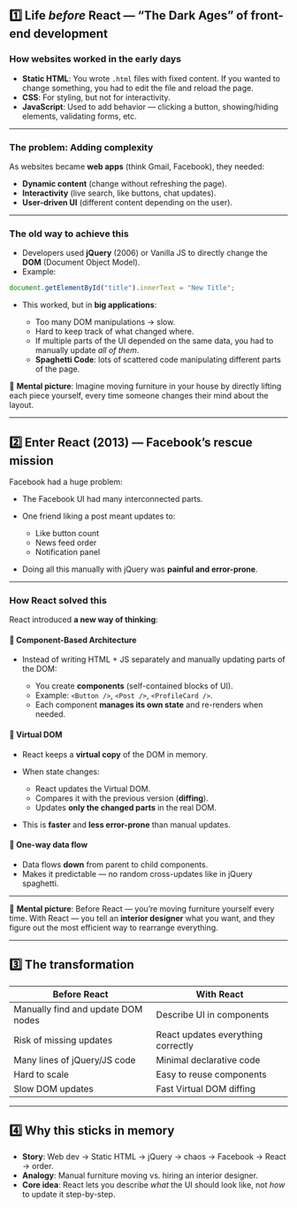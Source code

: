 ## 1️⃣ Life *before* React — “The Dark Ages” of front-end development

### How websites worked in the early days

* **Static HTML**: You wrote `.html` files with fixed content. If you wanted to change something, you had to edit the file and reload the page.
* **CSS**: For styling, but not for interactivity.
* **JavaScript**: Used to add behavior — clicking a button, showing/hiding elements, validating forms, etc.

---

### The problem: Adding complexity

As websites became **web apps** (think Gmail, Facebook), they needed:

* **Dynamic content** (change without refreshing the page).
* **Interactivity** (live search, like buttons, chat updates).
* **User-driven UI** (different content depending on the user).

---

### The old way to achieve this

* Developers used **jQuery** (2006) or Vanilla JS to directly change the **DOM** (Document Object Model).
* Example:

```js
document.getElementById("title").innerText = "New Title";
```

* This worked, but in **big applications**:

  * Too many DOM manipulations → slow.
  * Hard to keep track of what changed where.
  * If multiple parts of the UI depended on the same data, you had to manually update *all of them*.
  * **Spaghetti Code**: lots of scattered code manipulating different parts of the page.

📌 **Mental picture**: Imagine moving furniture in your house by directly lifting each piece yourself, every time someone changes their mind about the layout.

---

## 2️⃣ Enter React (2013) — Facebook’s rescue mission

Facebook had a huge problem:

* The Facebook UI had many interconnected parts.
* One friend liking a post meant updates to:

  * Like button count
  * News feed order
  * Notification panel
* Doing all this manually with jQuery was **painful and error-prone**.

---

### How React solved this

React introduced **a new way of thinking**:

#### 🧠 Component-Based Architecture

* Instead of writing HTML + JS separately and manually updating parts of the DOM:

  * You create **components** (self-contained blocks of UI).
  * Example: `<Button />`, `<Post />`, `<ProfileCard />`.
  * Each component **manages its own state** and re-renders when needed.

#### 🚀 Virtual DOM

* React keeps a **virtual copy** of the DOM in memory.
* When state changes:

  * React updates the Virtual DOM.
  * Compares it with the previous version (**diffing**).
  * Updates **only the changed parts** in the real DOM.
* This is **faster** and **less error-prone** than manual updates.

#### 🔄 One-way data flow

* Data flows **down** from parent to child components.
* Makes it predictable — no random cross-updates like in jQuery spaghetti.

---

📌 **Mental picture**:
Before React — you’re moving furniture yourself every time.
With React — you tell an **interior designer** what you want, and they figure out the most efficient way to rearrange everything.

---

## 3️⃣ The transformation

| Before React                       | With React                         |
| ---------------------------------- | ---------------------------------- |
| Manually find and update DOM nodes | Describe UI in components          |
| Risk of missing updates            | React updates everything correctly |
| Many lines of jQuery/JS code       | Minimal declarative code           |
| Hard to scale                      | Easy to reuse components           |
| Slow DOM updates                   | Fast Virtual DOM diffing           |

---

## 4️⃣ Why this sticks in memory

* **Story**: Web dev → Static HTML → jQuery → chaos → Facebook → React → order.
* **Analogy**: Manual furniture moving vs. hiring an interior designer.
* **Core idea**: React lets you describe *what* the UI should look like, not *how* to update it step-by-step.

